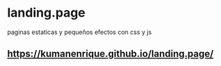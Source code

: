 # landing.page
paginas estaticas y pequeños efectos con css y js  
## https://kumanenrique.github.io/landing.page/
